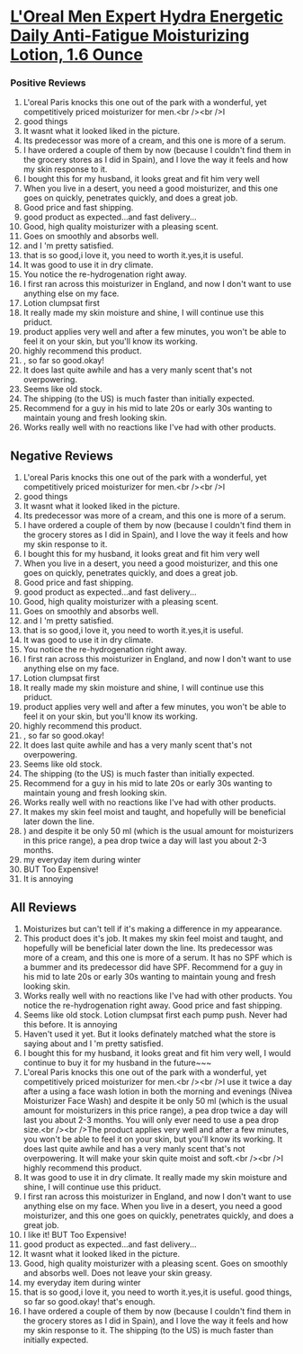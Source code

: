 # [L&#x27;Oreal Men Expert Hydra Energetic Daily Anti-Fatigue Moisturizing Lotion, 1.6 Ounce](https://products.checkmycream.com/products/L&#x27;Oreal-Men-Expert-Hydra-Energetic-Daily-Anti-Fatigue-Moisturizing-Lotion-1.6-Ounce.html)

### Positive Reviews

<ol>
      <li>L&#x27;oreal Paris knocks this one out of the park with a wonderful, yet competitively priced moisturizer for men.&lt;br /&gt;&lt;br /&gt;I</li>
      <li>good things</li>
      <li>It wasnt what it looked liked in the picture.</li>
      <li>Its predecessor was more of a cream, and this one is more of a serum.</li>
      <li>I have ordered a couple of them by now (because I couldn&#x27;t find them in the grocery stores as I did in Spain), and I love the way it feels and how my skin response to it.</li>
      <li>I bought this for my husband, it looks great and fit him very well</li>
      <li>When you live in a desert, you need a good moisturizer, and this one goes on quickly, penetrates quickly, and does a great job.</li>
      <li>Good price and fast shipping.</li>
      <li>good product as expected...and fast delivery...</li>
      <li>Good, high quality moisturizer with a pleasing scent.  </li>
      <li>Goes on smoothly and absorbs well.  </li>
      <li>and I &#x27;m pretty satisfied.</li>
      <li>that is so good,i love it, you need to worth it.yes,it is useful.</li>
      <li>It was good to use it in dry climate.</li>
      <li>You notice the re-hydrogenation right away.</li>
      <li>I first ran across this moisturizer in England, and now I don&#x27;t want to use anything else on my face.</li>
      <li>Lotion clumpsat first</li>
      <li>It really made my skin moisture and shine, I will continue use this priduct.</li>
      <li>product applies very well and after a few minutes, you won&#x27;t be able to feel it on your skin, but you&#x27;ll know its working.</li>
      <li>highly recommend this product.</li>
      <li>, so far so good.okay!</li>
      <li>It does last quite awhile and has a very manly scent that&#x27;s not overpowering.</li>
      <li>Seems like old stock.</li>
      <li>The shipping (to the US) is much faster than initially expected.</li>
      <li>Recommend for a guy in his mid to late 20s or early 30s wanting to maintain young and fresh looking skin.</li>
      <li>Works really well with no reactions like I&#x27;ve had with other products.</li>
</ol>


<h2>Negative Reviews</h2>
<ol>
<li> L&#x27;oreal Paris knocks this one out of the park with a wonderful, yet competitively priced moisturizer for men.&lt;br /&gt;&lt;br /&gt;I</li>
<li> good things</li>
<li> It wasnt what it looked liked in the picture.</li>
<li> Its predecessor was more of a cream, and this one is more of a serum.</li>
<li> I have ordered a couple of them by now (because I couldn&#x27;t find them in the grocery stores as I did in Spain), and I love the way it feels and how my skin response to it.</li>
<li> I bought this for my husband, it looks great and fit him very well</li>
<li> When you live in a desert, you need a good moisturizer, and this one goes on quickly, penetrates quickly, and does a great job.</li>
<li> Good price and fast shipping.</li>
<li> good product as expected...and fast delivery...</li>
<li> Good, high quality moisturizer with a pleasing scent.  </li>
<li> Goes on smoothly and absorbs well.  </li>
<li> and I &#x27;m pretty satisfied.</li>
<li> that is so good,i love it, you need to worth it.yes,it is useful.</li>
<li> It was good to use it in dry climate.</li>
<li> You notice the re-hydrogenation right away.</li>
<li> I first ran across this moisturizer in England, and now I don&#x27;t want to use anything else on my face.</li>
<li> Lotion clumpsat first</li>
<li> It really made my skin moisture and shine, I will continue use this priduct.</li>
<li> product applies very well and after a few minutes, you won&#x27;t be able to feel it on your skin, but you&#x27;ll know its working.</li>
<li> highly recommend this product.</li>
<li> , so far so good.okay!</li>
<li> It does last quite awhile and has a very manly scent that&#x27;s not overpowering.</li>
<li> Seems like old stock.</li>
<li> The shipping (to the US) is much faster than initially expected.</li>
<li> Recommend for a guy in his mid to late 20s or early 30s wanting to maintain young and fresh looking skin.</li>
<li> Works really well with no reactions like I&#x27;ve had with other products.</li>
<li> It makes my skin feel moist and taught, and hopefully will be beneficial later down the line.</li>
<li> ) and despite it be only 50 ml (which is the usual amount for moisturizers in this price range), a pea drop twice a day will last you about 2-3 months.</li>
<li> my everyday item during winter</li>
<li> BUT Too Expensive!</li>
<li> It is annoying</li>
</ol>

<h2>All Reviews</h2>

<ol>
    <li> Moisturizes but can&#x27;t tell if it&#x27;s making a difference in my appearance.</li>
    <li> This product does it&#x27;s job. It makes my skin feel moist and taught, and hopefully will be beneficial later down the line. Its predecessor was more of a cream, and this one is more of a serum. It has no SPF which is a bummer and its predecessor did have SPF. Recommend for a guy in his mid to late 20s or early 30s wanting to maintain young and fresh looking skin.</li>
    <li> Works really well with no reactions like I&#x27;ve had with other products. You notice the re-hydrogenation right away. Good price and fast shipping.</li>
    <li> Seems like old stock. Lotion clumpsat first each pump push.  Never had this before. It is annoying</li>
    <li> Haven&#x27;t used it yet. But it looks definately matched what the store is saying about and I &#x27;m pretty satisfied.</li>
    <li> I bought this for my husband, it looks great and fit him very well, I would continue to buy it for my husband in the future~~~</li>
    <li> L&#x27;oreal Paris knocks this one out of the park with a wonderful, yet competitively priced moisturizer for men.&lt;br /&gt;&lt;br /&gt;I use it twice a day after a using a face wash lotion in both the morning and evenings (Nivea Moisturizer Face Wash) and despite it be only 50 ml (which is the usual amount for moisturizers in this price range), a pea drop twice a day will last you about 2-3 months. You will only ever need to use a pea drop size.&lt;br /&gt;&lt;br /&gt;The product applies very well and after a few minutes, you won&#x27;t be able to feel it on your skin, but you&#x27;ll know its working. It does last quite awhile and has a very manly scent that&#x27;s not overpowering. It will make your skin quite moist and soft.&lt;br /&gt;&lt;br /&gt;I highly recommend this product.</li>
    <li> It was good to use it in dry climate. It really made my skin moisture and shine, I will continue use this priduct.</li>
    <li> I first ran across this moisturizer in England, and now I don&#x27;t want to use anything else on my face. When you live in a desert, you need a good moisturizer, and this one goes on quickly, penetrates quickly, and does a great job.</li>
    <li> I like it! BUT Too Expensive!</li>
    <li> good product as expected...and fast delivery...</li>
    <li> It wasnt what it looked liked in the picture.</li>
    <li> Good, high quality moisturizer with a pleasing scent.  Goes on smoothly and absorbs well.  Does not leave your skin greasy.</li>
    <li> my everyday item during winter</li>
    <li> that is so good,i love it, you need to worth it.yes,it is useful. good things, so far so good.okay! that&#x27;s enough.</li>
    <li> I have ordered a couple of them by now (because I couldn&#x27;t find them in the grocery stores as I did in Spain), and I love the way it feels and how my skin response to it. The shipping (to the US) is much faster than initially expected.</li>
</ol>




